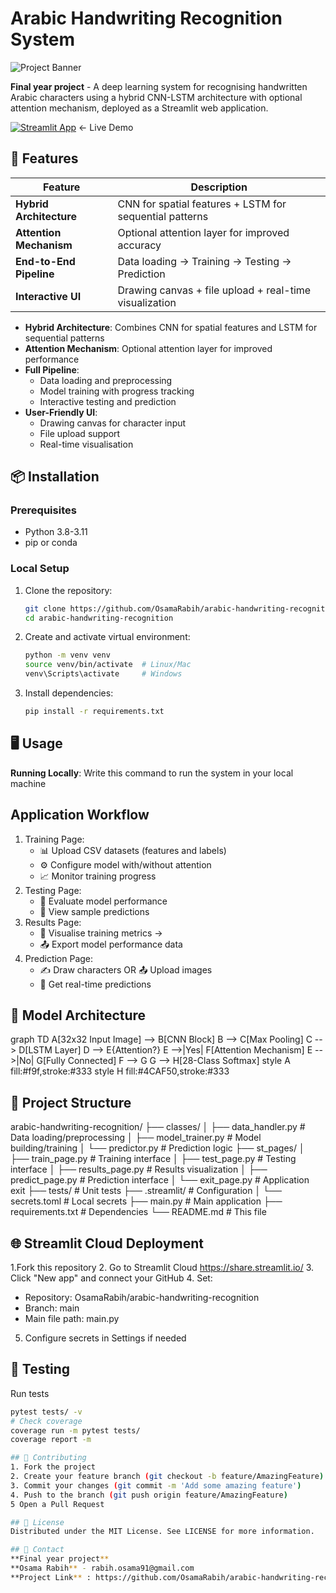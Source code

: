 # Arabic Handwriting Recognition System

![Project Banner](https://via.placeholder.com/1200x400/2D3748/FFFFFF?text=Arabic+Handwriting+Recognition+with+CNN-LSTM+and+Attention+Mechanism)

**Final year project** - A deep learning system for recognising handwritten Arabic characters using a hybrid CNN-LSTM architecture with optional attention mechanism, deployed as a Streamlit web application.

[![Streamlit App](https://static.streamlit.io/badges/streamlit_badge_black_white.svg)](https://arabic-handwriting-recognition.streamlit.app/) ← Live Demo


## 🚀 Features
| Feature | Description |
|---------|-------------|
| **Hybrid Architecture** | CNN for spatial features + LSTM for sequential patterns |
| **Attention Mechanism** | Optional attention layer for improved accuracy |
| **End-to-End Pipeline** | Data loading → Training → Testing → Prediction |
| **Interactive UI** | Drawing canvas + file upload + real-time visualization | 

  - **Hybrid Architecture**: Combines CNN for spatial features and LSTM for sequential patterns
  - **Attention Mechanism**: Optional attention layer for improved performance
  - **Full Pipeline**: 
    - Data loading and preprocessing
    - Model training with progress tracking
    - Interactive testing and prediction
  - **User-Friendly UI**: 
    - Drawing canvas for character input
    - File upload support
    - Real-time visualisation 

## 📦 Installation
### Prerequisites
  - Python 3.8-3.11
  - pip or conda

### Local Setup
1. Clone the repository:
   ```bash
   git clone https://github.com/OsamaRabih/arabic-handwriting-recognition.git
   cd arabic-handwriting-recognition
2. Create and activate virtual environment:
   ```bash
   python -m venv venv
   source venv/bin/activate  # Linux/Mac
   venv\Scripts\activate     # Windows
3. Install dependencies:
   ```bash
   pip install -r requirements.txt

## 🖥️ Usage
**Running Locally**: Write this command to run the system in your local machine

## Application Workflow

1. Training Page:
    - 📊 Upload CSV datasets (features and labels)
    - ⚙️ Configure model with/without attention
    - 📈 Monitor training progress
2. Testing Page:
    - 🧪 Evaluate model performance
    - 👀 View sample predictions
3. Results Page:
    - 👀 Visualise training metrics →
    - 📤 Export model performance data
4. Prediction Page: 
    - ✍️ Draw characters OR 📤 Upload images
    - 🔮 Get real-time predictions

## 🧠 Model Architecture
graph TD
  A[32x32 Input Image] --> B[CNN Block]
      B --> C[Max Pooling]
      C --> D[LSTM Layer]
      D --> E{Attention?}
      E -->|Yes| F[Attention Mechanism]
      E -->|No| G[Fully Connected]
      F --> G
      G --> H[28-Class Softmax]
      style A fill:#f9f,stroke:#333
      style H fill:#4CAF50,stroke:#333

## 📂 Project Structure

arabic-handwriting-recognition/
├── classes/
│   ├── data_handler.py     # Data loading/preprocessing
│   ├── model_trainer.py    # Model building/training
│   └── predictor.py        # Prediction logic
├── st_pages/
│   ├── train_page.py       # Training interface
│   ├── test_page.py        # Testing interface
│   ├── results_page.py     # Results visualization
│   ├── predict_page.py     # Prediction interface
│   └── exit_page.py        # Application exit
├── tests/                  # Unit tests
├── .streamlit/             # Configuration
│   └── secrets.toml        # Local secrets
├── main.py                 # Main application
├── requirements.txt        # Dependencies
└── README.md               # This file


## 🌐 Streamlit Cloud Deployment

1.Fork this repository
2. Go to Streamlit Cloud https://share.streamlit.io/
3. Click "New app" and connect your GitHub
4. Set:
  - Repository: OsamaRabih/arabic-handwriting-recognition
  - Branch: main
  - Main file path: main.py
5. Configure secrets in Settings if needed

## 🧪 Testing
Run tests

```bash
pytest tests/ -v
# Check coverage
coverage run -m pytest tests/
coverage report -m

## 🤝 Contributing
1. Fork the project
2. Create your feature branch (git checkout -b feature/AmazingFeature)
3. Commit your changes (git commit -m 'Add some amazing feature')
4. Push to the branch (git push origin feature/AmazingFeature)
5 Open a Pull Request

## 📜 License
Distributed under the MIT License. See LICENSE for more information.

## 📧 Contact
**Final year project**
**Osama Rabih** - rabih.osama91@gmail.com
**Project Link** : https://github.com/OsamaRabih/arabic-handwriting-recognition





   
